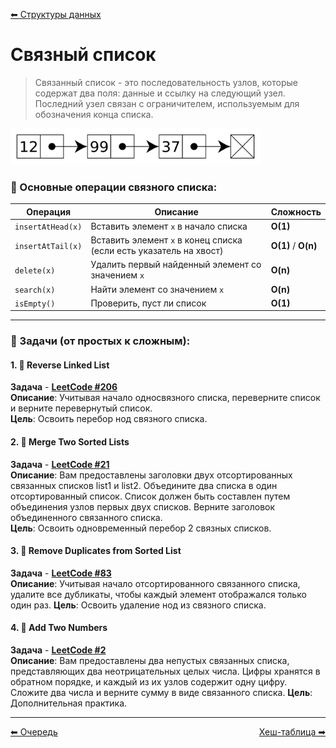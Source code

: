 [⬅ Структуры данных](../dataStructures.md)  

# Связный список

> Связанный список - это последовательность узлов, которые содержат два поля: данные и ссылку на следующий узел. Последний узел связан с ограничителем, используемым для обозначения конца списка.

<img src="./Singly-linked-list.svg.png" alt="Singly Linked List" width="400" />

### 🧵 Основные операции связного списка:
| Операция           | Описание                                                       | Сложность     |
|--------------------|----------------------------------------------------------------|---------------|
| `insertAtHead(x)`  | Вставить элемент `x` в начало списка                           | **O(1)**      |
| `insertAtTail(x)`  | Вставить элемент `x` в конец списка (если есть указатель на хвост) | **O(1)** / **O(n)** |
| `delete(x)`        | Удалить первый найденный элемент со значением `x`              | **O(n)**      |
| `search(x)`        | Найти элемент со значением `x`                                 | **O(n)**      |
| `isEmpty()`        | Проверить, пуст ли список                                      | **O(1)**      |
***

### 📌 Задачи (от простых к сложным):

#### 1. 🔁 Reverse Linked List
**Задача** - **[LeetCode #206](https://leetcode.com/problems/reverse-linked-list/description/)**  
**Описание**: Учитывая начало односвязного списка, переверните список и верните перевернутый список.  
**Цель**: Освоить перебор нод связного списка.

#### 2. 🔀 Merge Two Sorted Lists
**Задача** - **[LeetCode #21](https://leetcode.com/problems/merge-two-sorted-lists/description/)**  
**Описание**: Вам предоставлены заголовки двух отсортированных связанных списков list1 и list2.
Объедините два списка в один отсортированный список. Список должен быть составлен путем объединения узлов первых двух списков.
Верните заголовок объединенного связанного списка.  
**Цель**: Освоить одновременный перебор 2 связных списков.

#### 3. 🧹 Remove Duplicates from Sorted List
**Задача** - **[LeetCode #83](https://leetcode.com/problems/remove-duplicates-from-sorted-list/description/)**  
**Описание**: Учитывая начало отсортированного связанного списка, удалите все дубликаты, чтобы каждый элемент отображался только один раз.
**Цель**: Освоить удаление нод из связного списка.

#### 4. 🧮 Add Two Numbers
**Задача** - **[LeetCode #2](https://leetcode.com/problems/add-two-numbers/description/)**  
**Описание**: Вам предоставлены два непустых связанных списка, представляющих два неотрицательных целых числа. Цифры хранятся в обратном порядке, и каждый из их узлов содержит одну цифру. Сложите два числа и верните сумму в виде связанного списка.
**Цель**: Дополнительная практика.

***
<div style="display: flex; justify-content: space-between;">
  <a href="./queue.md">⬅ Очередь</a>
  <a href="./hashTable.md">Хеш-таблица ➡</a>
</div>